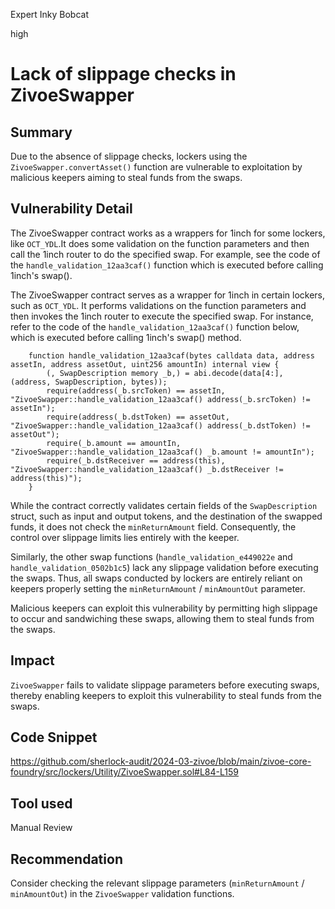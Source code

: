 Expert Inky Bobcat

high

# Lack of slippage checks in ZivoeSwapper

## Summary
Due to the absence of slippage checks, lockers using the `ZivoeSwapper.convertAsset()` function are vulnerable to exploitation by malicious keepers aiming to steal funds from the swaps.

## Vulnerability Detail
The ZivoeSwapper contract works as a wrappers for 1inch for some lockers, like `OCT_YDL`.It does some validation on the function parameters and then call the 1inch router to do the specified swap. For example, see the code of the `handle_validation_12aa3caf()` function which is executed before calling 1inch's swap().


The ZivoeSwapper contract serves as a wrapper for 1inch in certain lockers, such as `OCT_YDL`. It performs validations on the function parameters and then invokes the 1inch router to execute the specified swap. For instance, refer to the code of the `handle_validation_12aa3caf()` function below, which is executed before calling 1inch's swap() method.

```solidity
    function handle_validation_12aa3caf(bytes calldata data, address assetIn, address assetOut, uint256 amountIn) internal view {
        (, SwapDescription memory _b,) = abi.decode(data[4:], (address, SwapDescription, bytes));
        require(address(_b.srcToken) == assetIn, "ZivoeSwapper::handle_validation_12aa3caf() address(_b.srcToken) != assetIn");
        require(address(_b.dstToken) == assetOut, "ZivoeSwapper::handle_validation_12aa3caf() address(_b.dstToken) != assetOut");
        require(_b.amount == amountIn, "ZivoeSwapper::handle_validation_12aa3caf() _b.amount != amountIn");
        require(_b.dstReceiver == address(this), "ZivoeSwapper::handle_validation_12aa3caf() _b.dstReceiver != address(this)");
    }
```

While the contract correctly validates certain fields of the `SwapDescription` struct, such as input and output tokens, and the destination of the swapped funds, it does not check the `minReturnAmount` field. Consequently, the control over slippage limits lies entirely with the keeper.

Similarly, the other swap functions (`handle_validation_e449022e` and `handle_validation_0502b1c5`) lack any slippage validation before executing the swaps. Thus, all swaps conducted by lockers are entirely reliant on keepers properly setting the `minReturnAmount` / `minAmountOut` parameter.

Malicious keepers can exploit this vulnerability by permitting high slippage to occur and sandwiching these swaps, allowing them to steal funds from the swaps.

## Impact
`ZivoeSwapper` fails to validate slippage parameters before executing swaps, thereby enabling keepers to exploit this vulnerability to steal funds from the swaps.

## Code Snippet
https://github.com/sherlock-audit/2024-03-zivoe/blob/main/zivoe-core-foundry/src/lockers/Utility/ZivoeSwapper.sol#L84-L159

## Tool used
Manual Review

## Recommendation
Consider checking the relevant slippage parameters (`minReturnAmount` / `minAmountOut`) in the `ZivoeSwapper` validation functions.
